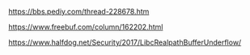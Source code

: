 https://bbs.pediy.com/thread-228678.htm

https://www.freebuf.com/column/162202.html

https://www.halfdog.net/Security/2017/LibcRealpathBufferUnderflow/
